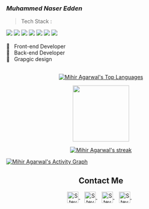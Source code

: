 ### ***Muhammed Naser Edden***

> Tech Stack :
<span>
     <img src="https://img.shields.io/badge/-HTML-orange">
     <img src="https://img.shields.io/badge/-CSS-blue">
     <img src="https://img.shields.io/badge/-SASS-CD6799">
     <img src="https://img.shields.io/badge/-JavaScript-yellow" />
     <img src="https://img.shields.io/badge/-Bootstrap-blueviolet" />
     <img src="https://img.shields.io/badge/-Wordpress-lightgrey" />
     <img src="https://img.shields.io/badge/-PHP-blue" />
     <br>
</span><br>
<span>
     👑 &nbsp; Front-end Developer<br>
     👑 &nbsp; Back-end Developer<br>
     👑 &nbsp; Grapgic design<br>
     <br>
</span>
<p align="center">
        <a href="https://github.com/mhamdNaser/github-readme-stats">
        <img alt="Mihir Agarwal's Top Languages" src="https://github-readme-stats.vercel.app/api/top-langs/?username=mhamdNaser&langs_count=8&count_private=true&layout=compact&theme=react&hide_border=true&bg_color=0D1117" /></a>
    </a>
</p>
<p align="center">
    <a href="https://github.com/mhamdNaser/github-readme-streak-stats">
        <img height="150em" src="https://github-readme-stats-eight-theta.vercel.app/api?username=mhamdNaser&show_icons=true&theme=algolia&include_all_commits=true&count_private=true"/>
    </a>
</p>
<p align="center">
    <a href="https://github.com/mhamdNaser/github-readme-streak-stats">
        <img title="🔥 Get streak stats for your profile at git.io/streak-stats" alt="Mihir Agarwal's streak" src="https://github-readme-streak-stats.herokuapp.com/?user=mhamdNaser&theme=black-ice&hide_border=true&stroke=0000&background=060A0CD0"/>
    </a>
</p>
<a href="https://github.com/mhamdNaser/github-readme-activity-graph">
     <img alt="Mihir Agarwal's Activity Graph" src="https://activity-graph.herokuapp.com/graph?username=mhamdNaser&bg_color=0D1117&color=5BCDEC&line=5BCDEC&point=FFFFFF&hide_border=true" /></a>

<div align="center">
     <h2><b>Contact Me</b></h2>
     <a href="https://www.facebook.com/N21.muhammed/" >
          <img align="center" alt="Steve Kane | Gmail" width="30em" src="https://cdn1.iconfinder.com/data/icons/social-media-2285/512/Colored_Facebook3_svg-512.png" />
     </a> &nbsp;&nbsp;
     <a href="https://www.linkedin.com/in/muhammed-edden/" >
          <img align="center" alt="Steve Kane | Skype" width="30em" src="https://cdn2.iconfinder.com/data/icons/social-media-2285/512/1_Linkedin_unofficial_colored_svg-512.png" />
     </a> &nbsp;&nbsp;
     <a href="https://www.instagram.com/n21_muhammed/">
          <img align="center" alt="Steve Kane | Telegram" width="30em" src="https://cdn2.iconfinder.com/data/icons/social-media-2285/512/1_Instagram_colored_svg_1-512.png" />
     </a> &nbsp;&nbsp;
     <a href="https://twitter.com/MhamdNaserEdden" >
          <img align="center" alt="Steve Kane | Discord" width="30em" src="https://cdn2.iconfinder.com/data/icons/social-media-2285/512/1_Twitter3_colored_svg-512.png" />
     </a> &nbsp;&nbsp;
     
</div>

